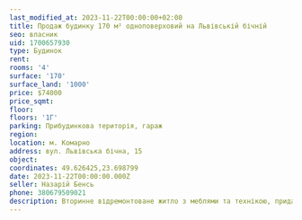 ```yaml
---
last_modified_at: 2023-11-22T00:00:00+02:00
title: Продаж будинку 170 м² одноповерховий на Львівській бічній
seo: власник
uid: 1700657930
type: Будинок
rent:
rooms: '4'
surface: '170'
surface_land: '1000'
price: $74000
price_sqmt:
floor:
floors: '1Г'
parking: Прибудинкова територія, гараж
region:
location: м. Комарно
address: вул. Львівська бічна, 15
object:
coordinates: 49.626425,23.698799
date: 2023-11-22T00:00:00.000Z
seller: Назарій Бенсь
phone: 380679509021
description: Вторинне відремонтоване житло з меблями та технікою, придатне для проживання
---
```

